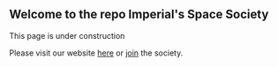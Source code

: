 ## Welcome to the repo Imperial's Space Society 

This page is under construction 

Please visit our website [here](https://www.union.ic.ac.uk/guilds/icseds/) or [join]( https://www.imperialcollegeunion.org/activities/a-to-z/ic-students-for-exploration-and-development-space-icseds) the society.
